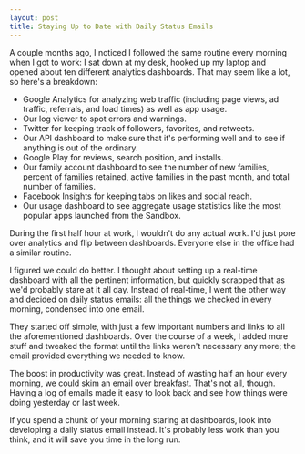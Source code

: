 ```yaml
---
layout: post
title: Staying Up to Date with Daily Status Emails
---
```


A couple months ago, I noticed I followed the same routine every
morning when I got to work: I sat down at my desk, hooked up my
laptop and opened about ten different analytics dashboards. That
may seem like a lot, so here's a breakdown:

-   Google Analytics for analyzing web traffic (including page
    views, ad traffic, referrals, and load times) as well as app
    usage.
-   Our log viewer to spot errors and warnings.
-   Twitter for keeping track of followers, favorites, and retweets.
-   Our API dashboard to make sure that it's performing well and
    to see if anything is out of the ordinary.
-   Google Play for reviews, search position, and installs.
-   Our family account dashboard to see the number of new families,
    percent of families retained, active families in the past month,
    and total number of families.
-   Facebook Insights for keeping tabs on likes and social reach.
-   Our usage dashboard to see aggregate usage statistics like the
    most popular apps launched from the Sandbox.

During the first half hour at work, I wouldn't do any actual work.
I'd just pore over analytics and flip between dashboards. Everyone
else in the office had a similar routine.

I figured we could do better. I thought about setting up a real-time
dashboard with all the pertinent information, but quickly scrapped
that as we'd probably stare at it all day. Instead of real-time, I
went the other way and decided on daily status emails: all the
things we checked in every morning, condensed into one email.

They started off simple, with just a few important numbers and links
to all the aforementioned dashboards. Over the course of a week, I
added more stuff and tweaked the format until the links weren't
necessary any more; the email provided everything we needed to know.

The boost in productivity was great. Instead of wasting half an
hour every morning, we could skim an email over breakfast. That's
not all, though. Having a log of emails made it easy to look back
and see how things were doing yesterday or last week.

If you spend a chunk of your morning staring at dashboards, look
into developing a daily status email instead. It's probably less
work than you think, and it will save you time in the long run.
